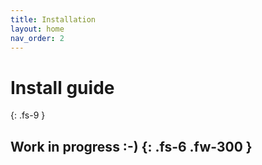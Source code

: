 ```yaml
---
title: Installation
layout: home
nav_order: 2
---
```


# Install guide
{: .fs-9 }

Work in progress :-)
{: .fs-6 .fw-300 }
----
